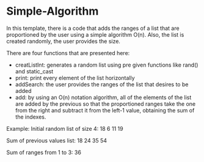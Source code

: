 # Simple-Algorithm
In this template, there is a code that adds the ranges of a list that are proportioned by the user using a simple algorithm O(n). 
Also, the list is created randomly, the user provides the size. 


There are four functions that are presented here: 
- creatListInt: generates a random list using pre given functions like rand() and static_cast
- print: print every element of the list horizontally
- addSearch: the user provides the ranges of the list that desires to be added
- add: by using an O(n) notation algorithm, all of the elements of the list are added by the previous so that the proportioned ranges take the one from the right and subtract it from the left-1 value, obtaining the sum of the indexes.

Example: 
Initial random list of size 4: 
18 6 11 19

Sum of previous values list: 
18 24 35 54

Sum of ranges from 1 to 3: 
36


